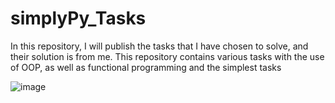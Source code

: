 
# simplyPy_Tasks

In this repository, I will publish the tasks that I have chosen to solve, and their solution is from me. 
This repository contains various tasks with the use of OOP, as well as functional programming and the simplest tasks


![image](https://user-images.githubusercontent.com/108310900/179837148-345762ed-b457-4d3d-ac72-794f94b877c9.png)
